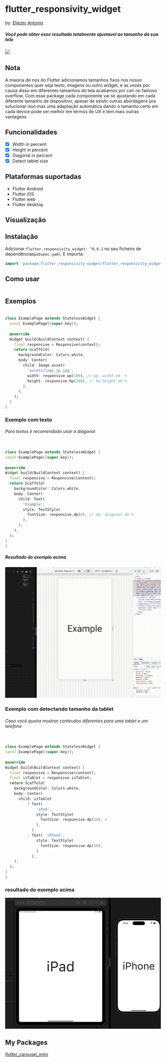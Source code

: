 
# flutter_responsivity_widget

 by: [Eliezer Antonio](https://github.com/eliezerantonio)

##### Voçê pode obter esse resultado totalmente ajustavel ao tamanho da sua tela

  <img src="resources/gifs/complex.gif">
  
## Nota

A maioria de nos do Flutter adicionamos tamanhos fixos nos nosso componentes quer seja texto, imagens ou outro widget, e as vezes por causa disso em  diferentes tamanhos de tela acabamos por  cair no famoso overflow, Com esse  package cada componente vai se ajustando em cada diferente tamanho de dispositivo, apesar de existir outras abordagens pra solucionar isso mas uma adaptação automática dando o tamanho certo em cada device pode ser melhor em termos de UX  e tem mais outras vantagens

## Funcionalidades

- [X] Width in percent
- [X] Height in percent
- [X] Diagonal in percent
- [X] Detect tablet size

## Plataformas suportadas

- Flutter Android
- Flutter iOS
- Flutter web
- Flutter desktop

## Visualização

## Instalação

Adicionar `flutter_responsivity_widget: ^0.0.1` no seu  ficheiro de dependências`pubspec.yaml`. E importa:

```dart
import 'package:flutter_responsivity_widget/flutter_responsivity_widget.dart';;
```

## Como usar

```dart

  ```

## Exemplos

```dart

class ExamplePage extends StatelessWidget {
  const ExamplePage({super.key});

  @override
  Widget build(BuildContext context) {
    final responsive = Responsive(context);
    return Scaffold(
      backgroundColor: Colors.white,
      body: Center(
        child: Image.asset(
          'assets/logo_jp.jpg',
          width: responsive.wp(100), // wp- width em  %
          height: responsive.hp(100), // hp-height em %
        ),
      ),
    );
  }
}


  ```  

### Exemplo com texto

###### Para textos é recomendado usar a diagonal

  ```dart

class ExamplePage extends StatelessWidget {
  const ExamplePage({super.key});

  @override
  Widget build(BuildContext context) {
    final responsive = Responsive(context);
    return Scaffold(
      backgroundColor: Colors.white,
      body: Center(
        child: Text(
          'Example',
          style: TextStyle(
            fontSize: responsive.dp(8), // dp- diagonal em %
          ),
        ),
      ),
    );
  }
}


  ```  

##### Resultado  do exemplo acima

  <img src="resources/gifs/text_example.gif">

### Exemplo com  detectando tamanho da tablet

###### Caso você queira mostrar conteudos diferentes para uma tablet e um telefone

  ```dart

class ExamplePage extends StatelessWidget {
  const ExamplePage({super.key});

  @override
  Widget build(BuildContext context) {
    final responsive = Responsive(context);
    final isTablet = responsive.isTablet;
    return Scaffold(
      backgroundColor: Colors.white,
      body: Center(
        child: isTablet
            ? Text(
                'iPad',
                style: TextStyle(
                  fontSize: responsive.dp(10), /
                ),
              )
            : Text( 'iPhone',
                style: TextStyle(
                  fontSize: responsive.dp(10), 
                )
              ),
      ),
    );
  }
}


  ```

### resultado do exemplo acima

  <img src="resources/images/conteudo_difente.png">
  
## My Packages
  
  [flutter_carousel_intro](https://github.com/eliezerantonio/flutter_carousel_intro)
